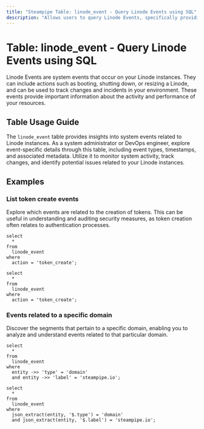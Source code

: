 ```yaml
---
title: "Steampipe Table: linode_event - Query Linode Events using SQL"
description: "Allows users to query Linode Events, specifically providing insights into system events related to Linode instances."
---
```


# Table: linode_event - Query Linode Events using SQL

Linode Events are system events that occur on your Linode instances. They can include actions such as booting, shutting down, or resizing a Linode, and can be used to track changes and incidents in your environment. These events provide important information about the activity and performance of your resources.

## Table Usage Guide

The `linode_event` table provides insights into system events related to Linode instances. As a system administrator or DevOps engineer, explore event-specific details through this table, including event types, timestamps, and associated metadata. Utilize it to monitor system activity, track changes, and identify potential issues related to your Linode instances.

## Examples

### List token create events
Explore which events are related to the creation of tokens. This can be useful in understanding and auditing security measures, as token creation often relates to authentication processes.

```sql+postgres
select
  *
from
  linode_event
where
  action = 'token_create';
```

```sql+sqlite
select
  *
from
  linode_event
where
  action = 'token_create';
```

### Events related to a specific domain
Discover the segments that pertain to a specific domain, enabling you to analyze and understand events related to that particular domain.

```sql+postgres
select
  *
from
  linode_event
where
  entity ->> 'type' = 'domain'
  and entity ->> 'label' = 'steampipe.io';
```

```sql+sqlite
select
  *
from
  linode_event
where
  json_extract(entity, '$.type') = 'domain'
  and json_extract(entity, '$.label') = 'steampipe.io';
```